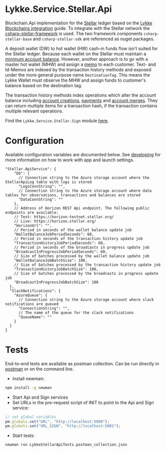 # Lykke.Service.Stellar.Api
Blockchain.Api implementation for the [Stellar](https://www.stellar.org/) ledger based on the [Lykke Blockchains integration](https://docs.google.com/document/d/1KVd-2tg-Ze5-b3kFYh1GUdGn9jvoo7HFO3wH_knpd3U) guide. To integrate with the Stellar network the [csharp-stellar-framework](https://github.com/schindlo/csharp-stellar-framework) is used. The two framework components `csharp-stellar-base` and `csharp-stellar-sdk` are referenced as nuget packages.

A deposit wallet (DW) to hot wallet (HW) cash-in funds flow isn't suited for the Stellar ledger. Because each wallet on the Stellar must maintain a [minimum account balance]( https://www.stellar.org/developers/guides/concepts/fees.html#minimum-account-balance).
However, another approach is to go with a master hot wallet (MHW) and assign a [memo]( https://www.stellar.org/developers/guides/concepts/transactions.html#memo) to each customer. Text- and Id-Memos are indexed by the transaction history methods and exposed under the more general purpose name `DestinationTag`. This means the Lykke Wallet must observe the MHW and assign funds to customer's balance based on the destination tag.

The transaction history methods index operations which alter the account balance including [account creations]( https://www.stellar.org/developers/guides/concepts/list-of-operations.html#create-account), [payments]( https://www.stellar.org/developers/guides/concepts/list-of-operations.html#payment) and [account merges]( https://www.stellar.org/developers/guides/concepts/list-of-operations.html#account-merge). They can return multiple items for a transaction hash, if the transaction contains multiple relevant operations.

Find the `Lykke.Service.Stellar.Sign` module [here](https://github.com/schindlo/Lykke.Service.Stellar.Sign).

# Configuration
Available configuration variables are documented below. See [developing](https://github.com/LykkeCity/lykke.dotnettemplates/tree/master/Lykke.Service.LykkeService#developing) for more information on how to work with app and launch settings.
```
"Stellar.ApiService": {
    "Db": {
      // Connection string to the Azure storage account where the StellarApiLog table with logs is stored
      "LogsConnString": "",
      // Connection string to the Azure storage account where data tables for observations, transactions and balances are stored
      "DataConnString": ""
    },
    // Address of Horizon REST Api endpoint. The following public endpoints are available:
    // Test: https://horizon-testnet.stellar.org/
    // Live: https://horizon.stellar.org/
    "HorizonUrl": "",
    // Period in seconds of the wallet balance update job
    "WalletBalanceJobPeriodSeconds": 60,
    // Period in seconds of the transaction history update job
    "TransactionHistoryJobPeriodSeconds": 60,
    // Period in seconds of the broadcasts in progress update job
    "BroadcastInProgressJobPeriodSeconds": 60,
    // Size of batches processed by the wallet balance update job 
    "WalletBalanceJobBatchSize": 100,
    // Size of batches processed by the transaction history update job
    "TransactionHistoryJobBatchSize": 100,
    // Size of batches processed by the broadcasts in progress update job
    "BroadcastInProgressJobBatchSize": 100
  },
  "SlackNotifications": {
    "AzureQueue": {
      // Connection string to the Azure storage account where slack notifications are queued
      "ConnectionString": "",
      // The name of the queue for the slack notifications
      "QueueName": ""
    }
  }
}
```

# Tests
End-to-end tests are available as postman collection. Can be run directly in [postman](https://www.getpostman.com/) or on the command line.
* Install newman:
```sh
npm install -g newman
```
* Start Api and Sign services
* Set URLs in the pre-request script of INIT to point to the Api and Sign service:
```javascript
// set global variables
pm.globals.set("URL", "http://localhost:5000");
pm.globals.set("URL_SIGN", "http://localhost:5001");
```
* Start tests:
```sh
newman run LykkeStellarApiTests.postman_collection.json
```
